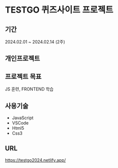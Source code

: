 
# TESTGO 퀴즈사이트 프로젝트

## 기간
  2024.02.01 ~ 2024.02.14 (2주)
## 개인프로젝트

## 프로젝트 목표
JS 훈련, FRONTEND 학습 

## 사용기술
  - JavaScript
  - VSCode
  - Html5
  - Css3





## URL
https://testgo2024.netlify.app/



